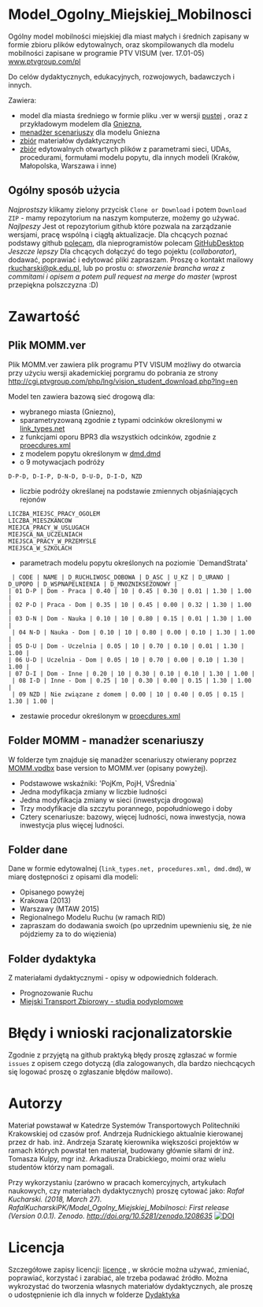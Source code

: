 # Model_Ogolny_Miejskiej_Mobilnosci
Ogólny model mobilności miejskiej dla miast małych i średnich zapisany w formie zbioru plików edytowalnych, oraz skompilowanych dla modelu mobilności zapisane w programie PTV VISUM (ver. 17.01-05) www.ptvgroup.com/pl

Do celów dydaktycznych, edukacyjnych, rozwojowych, badawczych i innych.

Zawiera:
* model dla miasta średniego w formie pliku .ver w wersji [pustej](https://github.com/RafalKucharskiPK/Model_Ogolny_Miejskiej_Mobilnosci/blob/master/MOMM_pusty.ver) , oraz z przykładowym modelem dla [Gniezna](https://github.com/RafalKucharskiPK/Model_Ogolny_Miejskiej_Mobilnosci/blob/master/MOMM.ver), 
* [menadżer scenariuszy](https://github.com/RafalKucharskiPK/Model_Ogolny_Miejskiej_Mobilnosci/tree/master/MOMM) dla modelu Gniezna
* [zbiór](github.com/RafalKucharskiPK/Model_Ogolny_Miejskiej_Mobilnosci/tree/master/Dydaktyka/) materiałów dydaktycznych
* [zbiór](https://github.com/RafalKucharskiPK/Model_Ogolny_Miejskiej_Mobilnosci/tree/master/dane) edytowalnych otwartych plików z parametrami sieci, UDAs, procedurami, formułami modelu popytu, dla innych modeli (Kraków, Małopolska, Warszawa i inne)

## Ogólny sposób użycia

*Najprostszy* klikamy zielony przycisk `Clone or Download` i potem `Download ZIP` - mamy repozytorium na naszym komputerze, możemy go używać.
*Najlpeszy* Jest ot repozytorium github które pozwala na zarządzanie wersjami, pracę wspólną i ciągłą aktualizacje. Dla chcących poznać podstawy github [polecam](https://guides.github.com/activities/hello-world/), dla nieprogramistów polecam [GitHubDesktop](https://desktop.github.com)
*Jeszcze lepszy* Dla chcących dołączyć do tego pojektu (*collaborator*), dodawać, poprawiać i edytować pliki zapraszam. Proszę o kontakt mailowy rkucharski@pk.edu.pl, lub po prostu o: *stworzenie brancha wraz z commitami i opisem a potem pull request na merge do master* (wprost przepiękna polszczyzna :D)

# Zawartość


## Plik MOMM.ver
Plik MOMM.ver zawiera plik programu PTV VISUM możliwy do otwarcia przy użyciu wersji akademickiej porgramu do pobrania ze strony http://cgi.ptvgroup.com/php/lng/vision_student_download.php?lng=en

Model ten zawiera bazową sieć drogową dla:
* wybranego miasta (Gniezno), 
* sparametryzowaną zgodnie z typami odcinków określonymi w [link_types.net](https://github.com/RafalKucharskiPK/Model_Ogolny_Miejskiej_Mobilnosci/blob/master/dane/srednie/link_types.net)
* z funkcjami oporu BPR3 dla wszystkich odcinków, zgodnie z [proecdures.xml](https://github.com/RafalKucharskiPK/Model_Ogolny_Miejskiej_Mobilnosci/blob/master/dane/srednie/procedures.xml)
* z modelem popytu określonym w [dmd.dmd](https://github.com/RafalKucharskiPK/Model_Ogolny_Miejskiej_Mobilnosci/blob/master/dane/srednie/dmd.dmd)
* o 9 motywacjach podróży 
```
D-P-D, D-I-P, D-N-D, D-U-D, D-I-D, NZD
```
* liczbie podróży określanej na podstawie zmiennych objaśniających rejonów 
```
LICZBA_MIEJSC_PRACY_OGOLEM
LICZBA_MIESZKANCOW
MIEJCA_PRACY_W_USLUGACH
MIEJSCA_NA_UCZELNIACH
MIEJSCA_PRACY_W_PRZEMYSLE
MIEJSCA_W_SZKOLACH
```
* parametrach modelu popytu określonych na poziomie `DemandStrata'

```
 | CODE | NAME | D_RUCHLIWOSC_DOBOWA | D_ASC | U_KZ | D_URANO | D_UPOPO | D_WSPNAPELNIENIA | D_MNOZNIKSEZONOWY |
| 01 D-P | Dom - Praca | 0.40 | 10 | 0.45 | 0.30 | 0.01 | 1.30 | 1.00 |
| 02 P-D | Praca - Dom | 0.35 | 10 | 0.45 | 0.00 | 0.32 | 1.30 | 1.00 |
| 03 D-N | Dom - Nauka | 0.10 | 10 | 0.80 | 0.15 | 0.01 | 1.30 | 1.00 |
 | 04 N-D | Nauka - Dom | 0.10 | 10 | 0.80 | 0.00 | 0.10 | 1.30 | 1.00 |
| 05 D-U | Dom - Uczelnia | 0.05 | 10 | 0.70 | 0.10 | 0.01 | 1.30 | 1.00 |
| 06 U-D | Uczelnia - Dom | 0.05 | 10 | 0.70 | 0.00 | 0.10 | 1.30 | 1.00 |
| 07 D-I | Dom - Inne | 0.20 | 10 | 0.30 | 0.10 | 0.10 | 1.30 | 1.00 |
 | 08 I-D | Inne - Dom | 0.25 | 10 | 0.30 | 0.00 | 0.15 | 1.30 | 1.00 |
 | 09 NZD | Nie związane z domem | 0.00 | 10 | 0.40 | 0.05 | 0.15 | 1.30 | 1.00 |
```

* zestawie procedur określonym w [proecdures.xml](https://github.com/RafalKucharskiPK/Model_Ogolny_Miejskiej_Mobilnosci/blob/master/dane/srednie/procedures.xml)


## Folder MOMM - manadżer scenariuszy

W folderze tym znajduje się manadżer scenariuszy otwierany poprzez [MOMM.vpdbx](https://github.com/RafalKucharskiPK/Model_Ogolny_Miejskiej_Mobilnosci/blob/master/MOMM/MOMM.vpdbx) 
base version to MOMM.ver (opisany powyżej).
* Podstawowe wskaźniki: 'PojKm, PojH, VŚrednia`
* Jedna modyfikacja zmiany w liczbie ludności
* Jedna modyfikacja zmiany w sieci (inwestycja drogowa)
* Trzy modyfikacje dla szczytu porannego, popołudniowego i doby
* Cztery scenariusze: bazowy, więcej ludności, nowa inwestycja, nowa inwestycja plus więcej ludności.

## Folder **dane**

Dane w formie edytowalnej (`link_types.net, procedures.xml, dmd.dmd`), w miarę dostępności z opisami  dla modeli:
* Opisanego powyżej
* Krakowa (2013)
* Warszawy (MTAW 2015)
* Regionalnego Modelu Ruchu (w ramach RID)
* zapraszam do dodawania swoich (po uprzednim upewnieniu się, że nie pójdziemy za to do więzienia)

## Folder dydaktyka

Z materiałami dydaktycznymi - opisy w odpowiednich folderach.
* Prognozowanie Ruchu
* [Miejski Transport Zbiorowy - studia podyplomowe](https://github.com/RafalKucharskiPK/Model_Ogolny_Miejskiej_Mobilnosci/blob/master/Dydaktyka/PrognozowanieRuchu/TUTORIAL.MD)

# Błędy i wnioski racjonalizatorskie

Zgodnie z przyjętą na github praktyką błędy proszę zgłaszać w formie `issues` z opisem czego dotyczą (dla zalogowanych, dla bardzo niechcących się logować proszę o zgłaszanie błędów mailowo).

# Autorzy
Materiał powstawał w Katedrze Systemów Transportowych Politechniki Krakowskiej od czasów prof. Andrzeja Rudnickiego aktualnie kierowanej przez dr hab. inż. Andrzeja Szaratę kierownika większości projektów w ramach których powstał ten materiał, budowany głównie siłami dr inż. Tomasza Kulpy, mgr inż. Arkadiusza Drabickiego, moimi oraz wielu studentów którzy nam pomagali.

Przy wykorzystaniu (zarówno w pracach komercyjnych, artykułach naukowych, czy materiałach dydaktycznych) proszę cytować jako: *Rafał Kucharski. (2018, March 27). RafalKucharskiPK/Model_Ogolny_Miejskiej_Mobilnosci: First release (Version 0.0.1). Zenodo. http://doi.org/10.5281/zenodo.1208635* [![DOI](https://zenodo.org/badge/126968926.svg)](https://zenodo.org/badge/latestdoi/126968926) 

#  Licencja 

Szczegółowe zapisy licencji: [licence](https://github.com/RafalKucharskiPK/Model_Ogolny_Miejskiej_Mobilnosci/blob/master/LICENSE)
, w skrócie można używać, zmieniać, poprawiać, korzystać i zarabiać, ale trzeba podawać źródło. Można wykrozystać do tworzenia własnych materiałów dydaktycznych, ale proszę o udostępnienie ich dla innych w folderze [Dydaktyka](github.com/RafalKucharskiPK/Model_Ogolny_Miejskiej_Mobilnosci/tree/master/Dydaktyka/)







